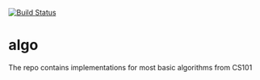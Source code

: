 [![Build Status](https://travis-ci.org/dimyriy/algo.svg?branch=master)](https://travis-ci.org/dimyriy/algo)

# algo
The repo contains implementations for most basic algorithms from CS101
